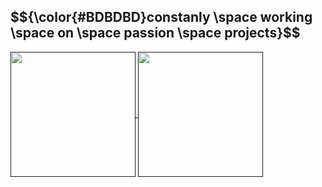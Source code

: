 <h2>$${\color{#BDBDBD}constanly \space working \space on \space passion \space projects}$$</h2>

<a href="">
  <img height=200 align="center" src="https://github-readme-stats.vercel.app/api/top-langs?username=mayorofdesalle&show_icons=true&theme=transparent&locale=en&layout=compact&hide=jupyter%20notebook&card_width=325&title_color=BDBDBD&text_color=B7B7B7&bg_color=45,0E0E0E,212120" />
</a>
<a href="">
  <img height=200 align="center" src="https://github-readme-stats.vercel.app/api?username=mayorofdesalle&show_icons=true&theme=transparent&locale=en&layout=compact&card_width=300&icon_color=4B4B54&title_color=BDBDBD&text_color=B7B7B7&bg_color=45,212120,0E0E0E" />
</a>
